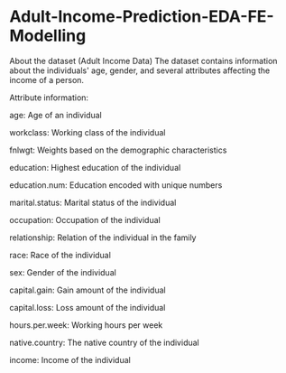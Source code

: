 # Adult-Income-Prediction-EDA-FE-Modelling

About the dataset (Adult Income Data)
The dataset contains information about the individuals' age, gender, and several attributes affecting the income of a person. 

Attribute information:

age: Age of an individual

workclass: Working class of the individual

fnlwgt: Weights based on the demographic characteristics

education: Highest education of the individual

education.num: Education encoded with unique numbers

marital.status: Marital status of the individual

occupation: Occupation of the individual

relationship: Relation of the individual in the family

race: Race of the individual

sex: Gender of the individual

capital.gain: Gain amount of the individual

capital.loss: Loss amount of the individual

hours.per.week: Working hours per week

native.country: The native country of the individual

income: Income of the individual
